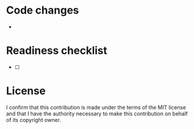 # Code changes
- 

# Readiness checklist
- [ ] 

# License
I confirm that this contribution is made under the terms of the MIT license and that I have the authority necessary to make this contribution on behalf of its copyright owner.